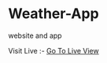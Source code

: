 # Weather-App
website and app

Visit Live :- <a href="https://vinijais.github.io/Weather-App/">Go To Live View</a>
